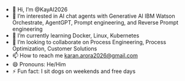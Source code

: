 - 👋 Hi, I’m @KayAI2026
- 👀 I’m interested in AI chat agents with Generative AI IBM Watson Orchestrate, AgentGPT, Prompt engineering, and Reverse Prompt engineering
- 🌱 I’m currently learning Docker, Linux, Kubernetes
- 💞️ I’m looking to collaborate on Process Engineering, Process Optimization, Customer Solutions
- 📫 How to reach me karan.arora2026@gmail.com
- 😄 Pronouns: He/Him
- ⚡ Fun fact: I sit dogs on weekends and free days

<!---
KayAI2026/KayAI2026 is a ✨ special ✨ repository because its `README.md` (this file) appears on your GitHub profile.
You can click the Preview link to take a look at your changes.
--->
